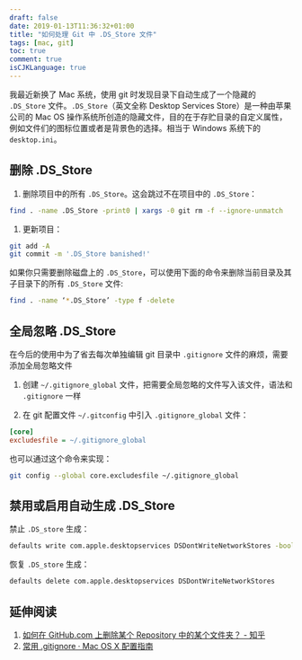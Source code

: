 ```yaml
---
draft: false
date: 2019-01-13T11:36:32+01:00
title: "如何处理 Git 中 .DS_Store 文件"
tags: [mac, git]
toc: true
comment: true
isCJKLanguage: true
---
```


我最近新换了 Mac 系统，使用 git 时发现目录下自动生成了一个隐藏的 `.DS_Store` 文件。`.DS_Store`（英文全称 Desktop Services Store）是一种由苹果公司的 Mac OS 操作系统所创造的隐藏文件，目的在于存贮目录的自定义属性，例如文件们的图标位置或者是背景色的选择。相当于 Windows 系统下的 `desktop.ini`。

## 删除 .DS_Store

1. 删除项目中的所有 `.DS_Store`。这会跳过不在项目中的 `.DS_Store`：

```bash
find . -name .DS_Store -print0 | xargs -0 git rm -f --ignore-unmatch
```

1. 更新项目：

```bash
git add -A
git commit -m '.DS_Store banished!'
```

如果你只需要删除磁盘上的 `.DS_Store`，可以使用下面的命令来删除当前目录及其子目录下的所有 `.DS_Store` 文件:

```bash
find . -name ‘*.DS_Store’ -type f -delete
```

## 全局忽略 .DS_Store

在今后的使用中为了省去每次单独编辑 git 目录中 `.gitignore` 文件的麻烦，需要添加全局忽略文件

1. 创建 `~/.gitignore_global` 文件，把需要全局忽略的文件写入该文件，语法和 `.gitignore` 一样

2. 在 git 配置文件 `~/.gitconfig` 中引入 `.gitignore_global` 文件：

```ini
[core]
excludesfile = ~/.gitignore_global
```

也可以通过这个命令来实现：

```bash
git config --global core.excludesfile ~/.gitignore_global
```

## 禁用或启用自动生成 .DS_Store

禁止 `.DS_store` 生成：

```bash
defaults write com.apple.desktopservices DSDontWriteNetworkStores -bool TRUE
```

恢复 `.DS_store` 生成：

```bash
defaults delete com.apple.desktopservices DSDontWriteNetworkStores
```

## 延伸阅读

1. [如何在 GitHub.com 上删除某个 Repository 中的某个文件夹？ - 知乎](https://www.zhihu.com/question/20418177)
2. [常用 .gitignore · Mac OS X 配置指南](https://wild-flame.github.io/guides/docs/mac-os-x-setup-guide/gitignore)
